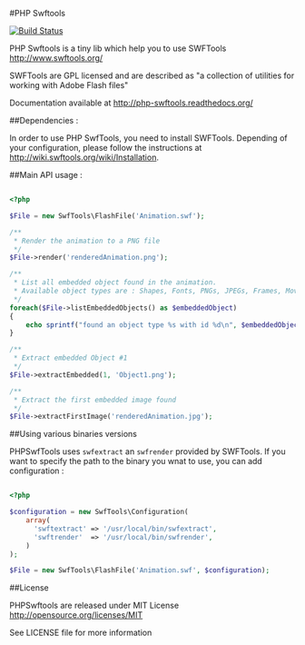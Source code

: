 #PHP Swftools

[![Build Status](https://secure.travis-ci.org/alchemy-fr/PHPSwftools.png?branch=master)](http://travis-ci.org/alchemy-fr/PHPSwftools)

PHP Swftools is a tiny lib which help you to use SWFTools http://www.swftools.org/

SWFTools are GPL licensed and are described as "a collection of utilities for
working with Adobe Flash files"

Documentation available at http://php-swftools.readthedocs.org/

##Dependencies :

In order to use PHP SwfTools, you need to install SWFTools. Depending of your
configuration, please follow the instructions at http://wiki.swftools.org/wiki/Installation.

##Main API usage :

```php

<?php

$File = new SwfTools\FlashFile('Animation.swf');

/**
 * Render the animation to a PNG file
 */
$File->render('renderedAnimation.png');

/**
 * List all embedded object found in the animation.
 * Available object types are : Shapes, Fonts, PNGs, JPEGs, Frames, MovieClip
 */
foreach($File->listEmbeddedObjects() as $embeddedObject)
{
    echo sprintf("found an object type %s with id %d\n", $embeddedObject->getType(), $embeddedObject->getId());
}

/**
 * Extract embedded Object #1
 */
$File->extractEmbedded(1, 'Object1.png');

/**
 * Extract the first embedded image found
 */
$File->extractFirstImage('renderedAnimation.jpg');


```

##Using various binaries versions

PHPSwfTools uses ``swfextract`` an ``swfrender`` provided by SWFTools. If you want to
specify the path to the binary you wnat to use, you can add configuration :

```php

<?php

$configuration = new SwfTools\Configuration(
    array(
      'swftextract' => '/usr/local/bin/swfextract',
      'swftrender'  => '/usr/local/bin/swfrender',
    )
);

$File = new SwfTools\FlashFile('Animation.swf', $configuration);

```

##License

PHPSwftools are released under MIT License http://opensource.org/licenses/MIT

See LICENSE file for more information
